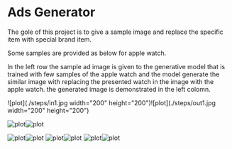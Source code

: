 # Ads Generator

The gole of this project is to give a sample image and replace the specific item with special brand item.

Some samples are provided as below for apple watch.

In the left row the sample ad image is given to the generative model that is trained with few samples of the apple watch and the model generate the similar image with replacing the presented watch in the image with the apple watch. the generated image is demonstrated in the left colomn.

![plot](./steps/in1.jpg width="200" height="200")![plot](./steps/out1.jpg width="200" height="200")

![plot](./steps/in2.jpg)![plot](./steps/out2.jpg)


![plot](./steps/in6.jpg)![plot](./steps/out6.jpg)
![plot](./steps/in7.jpg)![plot](./steps/out7.jpg)
![plot](./steps/in8.jpg)![plot](./steps/out8.jpg)
